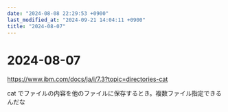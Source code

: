 ```yaml
---
date: "2024-08-08 22:29:53 +0900"
last_modified_at: "2024-09-21 14:04:11 +0900"
title: "2024-08-07"
---
```


# 2024-08-07
https://www.ibm.com/docs/ja/i/7.3?topic=directories-cat

cat でファイルの内容を他のファイルに保存するとき。複数ファイル指定できるんだな

